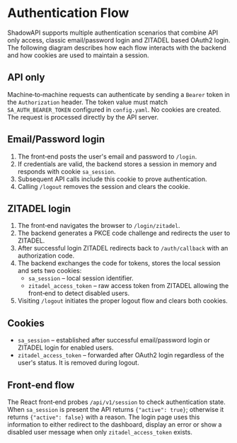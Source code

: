 # Authentication Flow

ShadowAPI supports multiple authentication scenarios that combine API only access, classic email/password login and ZITADEL based OAuth2 login.  The following diagram describes how each flow interacts with the backend and how cookies are used to maintain a session.

## API only

Machine‑to‑machine requests can authenticate by sending a `Bearer` token in the `Authorization` header.  The token value must match `SA_AUTH_BEARER_TOKEN` configured in `config.yaml`.  No cookies are created.  The request is processed directly by the API server.

## Email/Password login

1. The front‑end posts the user's email and password to `/login`.
2. If credentials are valid, the backend stores a session in memory and responds with cookie `sa_session`.
3. Subsequent API calls include this cookie to prove authentication.
4. Calling `/logout` removes the session and clears the cookie.

## ZITADEL login

1. The front‑end navigates the browser to `/login/zitadel`.
2. The backend generates a PKCE code challenge and redirects the user to ZITADEL.
3. After successful login ZITADEL redirects back to `/auth/callback` with an authorization code.
4. The backend exchanges the code for tokens, stores the local session and sets two cookies:
   - `sa_session` – local session identifier.
   - `zitadel_access_token` – raw access token from ZITADEL allowing the front‑end to detect disabled users.
5. Visiting `/logout` initiates the proper logout flow and clears both cookies.

## Cookies

- `sa_session` – established after successful email/password login or ZITADEL login for enabled users.
- `zitadel_access_token` – forwarded after OAuth2 login regardless of the user's status.  It is removed during logout.

## Front‑end flow

The React front‑end probes `/api/v1/session` to check authentication state.  When `sa_session` is present the API returns `{"active": true}`; otherwise it returns `{"active": false}` with a reason.  The login page uses this information to either redirect to the dashboard, display an error or show a disabled user message when only `zitadel_access_token` exists.

